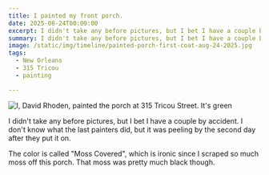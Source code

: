 ```yaml
---
title: I painted my front porch.
date: 2025-08-24T00:00:00
excerpt: I didn't take any before pictures, but I bet I have a couple by accident.
summary: I didn't take any before pictures, but I bet I have a couple by accident.
image: /static/img/timeline/painted-porch-first-coat-aug-24-2025.jpg
tags:
  - New Orleans
  - 315 Tricou
  - painting

---
```


![I, David Rhoden, painted the porch at 315 Tricou Street. It's green](/static/img/timeline/painted-porch-first-coat-aug-24-2025.jpg)

I didn't take any before pictures, but I bet I have a couple by accident. I don't know what the last painters did, but it was peeling by the second day after they put it on.

The color is called "Moss Covered", which is ironic since I scraped so much moss off this porch. That moss was pretty much black though.
